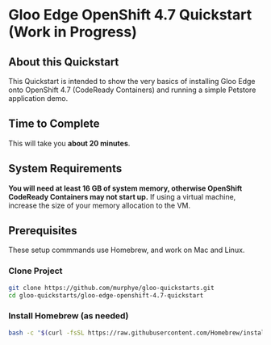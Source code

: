# Gloo Edge OpenShift 4.7 Quickstart (Work in Progress)

## About this Quickstart

This Quickstart is intended to show the very basics of installing Gloo Edge onto OpenShift 4.7 (CodeReady Containers) and running a simple Petstore application demo.

## Time to Complete

This will take you **about 20 minutes**.

## System Requirements

**You will need at least 16 GB of system memory, otherwise OpenShift CodeReady Containers may not start up.** If using a virtual machine, increase the size of your memory allocation to the VM.

## Prerequisites

These setup commmands use Homebrew, and work on Mac and Linux.

### Clone Project

```bash
git clone https://github.com/murphye/gloo-quickstarts.git
cd gloo-quickstarts/gloo-edge-openshift-4.7-quickstart
```

### Install Homebrew (as needed)
```bash
bash -c "$(curl -fsSL https://raw.githubusercontent.com/Homebrew/install/HEAD/install.sh)"
```



